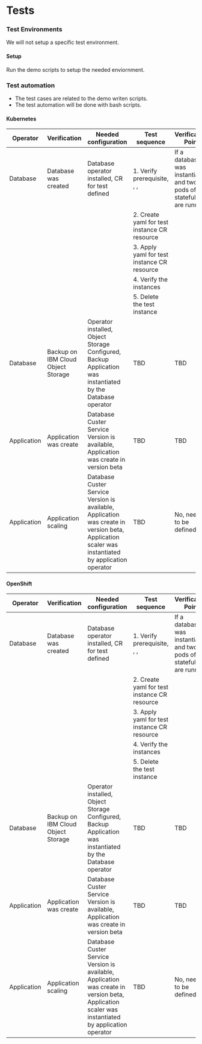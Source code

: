 # Tests 

### Test Environments

We will not setup a specific test environment.

#### Setup 

Run the demo scripts to setup the needed enviornment.

### Test automation

* The test cases are related to the demo 
writen scripts.
* The test automation will be done with bash scripts.

#### Kubernetes

| Operator | Verification | Needed configuration | Test sequence | Verification Point |
| --- | --- | --- | --- | --- |
| Database | Database was created | Database operator installed, CR for test defined | 1. Verify prerequisite, , ,  | If a database was instantiated and two pods of the stateful set are running. | 
|  |  |  | 2. Create yaml for test instance CR resource |  |
|  |  |  | 3. Apply yaml for test instance CR resource |  |
|  |  |  | 4. Verify the instances |  |
|  |  |  | 5. Delete the test instance |  |
| Database | Backup on IBM Cloud Object Storage | Operator installed, Object Storage Configured, Backup Application was instantiated by the Database operator | TBD | TBD | No, needs to be defined. |
| Application | Application was create | Database Custer Service Version is available, Application was create in version beta | TBD |  TBD | No |
| Application | Application scaling| Database Custer Service Version is available, Application was create in version beta, Application scaler was instantiated by application operator | TBD | No, needs to be defined. |

#### OpenShift

| Operator | Verification | Needed configuration | Test sequence | Verification Point |
| --- | --- | --- | --- | --- |
| Database | Database was created | Database operator installed, CR for test defined | 1. Verify prerequisite, , ,  | If a database was instantiated and two pods of the stateful set are running. | 
|  |  |  | 2. Create yaml for test instance CR resource |  |
|  |  |  | 3. Apply yaml for test instance CR resource |  |
|  |  |  | 4. Verify the instances |  |
|  |  |  | 5. Delete the test instance |  |
| Database | Backup on IBM Cloud Object Storage | Operator installed, Object Storage Configured, Backup Application was instantiated by the Database operator | TBD | TBD | No, needs to be defined. |
| Application | Application was create | Database Custer Service Version is available, Application was create in version beta | TBD |  TBD | No |
| Application | Application scaling| Database Custer Service Version is available, Application was create in version beta, Application scaler was instantiated by application operator | TBD | No, needs to be defined. |



